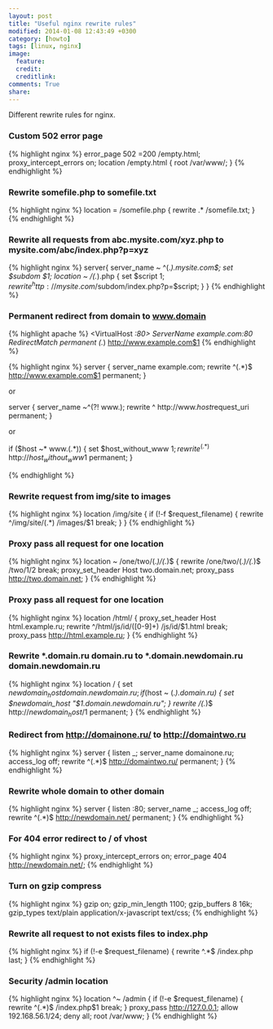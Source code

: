 ```yaml
---
layout: post
title: "Useful nginx rewrite rules"
modified: 2014-01-08 12:43:49 +0300
category: [howto]
tags: [linux, nginx]
image:
  feature:
  credit:
  creditlink:
comments: True
share:
---
```

Different rewrite rules for nginx.

### Custom 502 error page
{% highlight nginx %}
error_page   502 =200 /empty.html;
proxy_intercept_errors  on;
location /empty.html {
	root    /var/www/;
}
{% endhighlight %}

### Rewrite somefile.php to somefile.txt
{% highlight nginx %}
location = /somefile.php {
	rewrite .* /somefile.txt;
}
{% endhighlight %}

### Rewrite all requests from abc.mysite.com/xyz.php to mysite.com/abc/index.php?p=xyz
{% highlight nginx %}
server{
server_name ~ ^(.*)\.mysite\.com$;
set $subdom $1;
location ~ \/(.*)\.php {
    set $script $1;
    rewrite ^ http://mysite.com/$subdom/index.php?p=$script;
    }
}
{% endhighlight %}

### Permanent redirect from domain to www.domain
{% highlight apache %}
<VirtualHost *:80>
  ServerName              example.com:80
  RedirectMatch permanent (.*) http://www.example.com$1
</VirtualHost>
{% endhighlight %}

{% highlight nginx %}
server {
	server_name example.com;
	rewrite ^(.*)$ http://www.example.com$1 permanent;
}

or

server {
	server_name ~^(?! www\.);
	rewrite ^ http://www.$host$request_uri permanent;
}

or

if ($host ~* www\.(.*)) {
    set $host_without_www $1;
    rewrite ^(.*)$ http://$host_without_www$1 permanent; 
}

{% endhighlight %}

### Rewrite request from img/site to images
{% highlight nginx %}
location /img/site {
	if (!-f $request_filename) { 
		rewrite ^/img/site/(.*) /images/$1 break;
	}
}
{% endhighlight %}

### Proxy pass all request for one location
{% highlight nginx %}
location ~ /one/two/(.*)/(.*)$ {
    rewrite /one/two/(.*)/(.*)$ /two/$1/$2 break;
    proxy_set_header Host two.domain.net;
    proxy_pass http://two.domain.net;
}
{% endhighlight %}

### Proxy pass all request for one location
{% highlight nginx %}
location /html/ {
    proxy_set_header Host html.example.ru;
    rewrite ^/html/js/id/([0-9]+) /js/id/$1.html break;
    proxy_pass  http://html.example.ru;
}
{% endhighlight %}

### Rewrite *.domain.ru domain.ru to *.domain.newdomain.ru domain.newdomain.ru
{% highlight nginx %}
location / {
    set $newdomain_host domain.newdomain.ru;
    if ($host ~ (.*).domain.ru) {
    	set $newdomain_host "$1.domain.newdomain.ru";
    }
    rewrite /(.*)$  http://$newdomain_host/$1 permanent;
}
{% endhighlight %}

### Redirect from http://domainone.ru/ to http://domaintwo.ru
{% highlight nginx %}
server {
    listen _;
    server_name domainone.ru;
    access_log off;
    rewrite ^(.*)$ http://domaintwo.ru/ permanent;
}
{% endhighlight %}

### Rewrite whole domain to other domain
{% highlight nginx %}
server {
    listen :80;
    server_name _;
    access_log off;
    rewrite ^(.*)$ http://newdomain.net/ permanent;
}
{% endhighlight %}

### For 404 error redirect to / of vhost
{% highlight nginx %}
proxy_intercept_errors on;
error_page 404  http://newdomain.net/;
{% endhighlight %}

### Turn on gzip compress
{% highlight nginx %}
gzip on;
gzip_min_length 1100;
gzip_buffers 8 16k;
gzip_types text/plain application/x-javascript text/css;
{% endhighlight %}

### Rewrite all request to not exists files to index.php
{% highlight nginx %}
if (!-e $request_filename) {
	rewrite ^.*$ /index.php last;
}
{% endhighlight %}

### Security /admin location
{% highlight nginx %}
location ^~ /admin {
    if (!-e $request_filename) {
    	rewrite ^(.*)$ /index.php$1 break;
    }
    proxy_pass http://127.0.0.1;
    allow 192.168.56.1/24;
    deny all;
    root /var/www;
}
{% endhighlight %}
